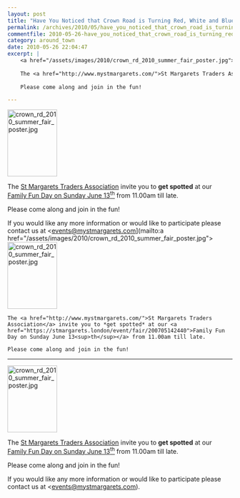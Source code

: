 ```yaml
---
layout: post
title: "Have You Noticed that Crown Road is Turning Red, White and Blue?"
permalink: /archives/2010/05/have_you_noticed_that_crown_road_is_turning_red_wh.html
commentfile: 2010-05-26-have_you_noticed_that_crown_road_is_turning_red_wh
category: around_town
date: 2010-05-26 22:04:47
excerpt: |
    <a href="/assets/images/2010/crown_rd_2010_summer_fair_poster.jpg"><img alt="crown_rd_2010_summer_fair_poster.jpg" src="/assets/images/2010/crown_rd_2010_summer_fair_poster-thumb.jpg" width="111" height="150" class="photo right" /></a>
    
    The <a href="http://www.mystmargarets.com/">St Margarets Traders Association</a> invite you to *get spotted* at our <a href="https://stmargarets.london/event/fair/200705142440">Family Fun Day on Sunday June 13<sup>th</sup></a> from 11.00am till late.
    
    Please come along and join in the fun!

---
```


<a href="/assets/images/2010/crown_rd_2010_summer_fair_poster.jpg"><img alt="crown_rd_2010_summer_fair_poster.jpg" src="/assets/images/2010/crown_rd_2010_summer_fair_poster-thumb.jpg" width="111" height="150" class="photo right" /></a>

The [St Margarets Traders Association](http://www.mystmargarets.com/) invite you to **get spotted** at our [Family Fun Day on Sunday June 13<sup>th</sup>](/event/fair/200705142440) from 11.00am till late.

Please come along and join in the fun!

If you would like any more information or would like to participate please contact us at <events@mystmargarets.com](mailto:a href="/assets/images/2010/crown_rd_2010_summer_fair_poster.jpg"><img alt="crown_rd_2010_summer_fair_poster.jpg" src="/assets/images/2010/crown_rd_2010_summer_fair_poster-thumb.jpg" width="111" height="150" class="photo right" /></a>
    
    The <a href="http://www.mystmargarets.com/">St Margarets Traders Association</a> invite you to *get spotted* at our <a href="https://stmargarets.london/event/fair/200705142440">Family Fun Day on Sunday June 13<sup>th</sup></a> from 11.00am till late.
    
    Please come along and join in the fun!

---

<a href="/assets/images/2010/crown_rd_2010_summer_fair_poster.jpg"><img alt="crown_rd_2010_summer_fair_poster.jpg" src="/assets/images/2010/crown_rd_2010_summer_fair_poster-thumb.jpg" width="111" height="150" class="photo right" /></a>

The [St Margarets Traders Association](http://www.mystmargarets.com/) invite you to **get spotted** at our [Family Fun Day on Sunday June 13<sup>th</sup>](/event/fair/200705142440) from 11.00am till late.

Please come along and join in the fun!

If you would like any more information or would like to participate please contact us at <events@mystmargarets.com).
